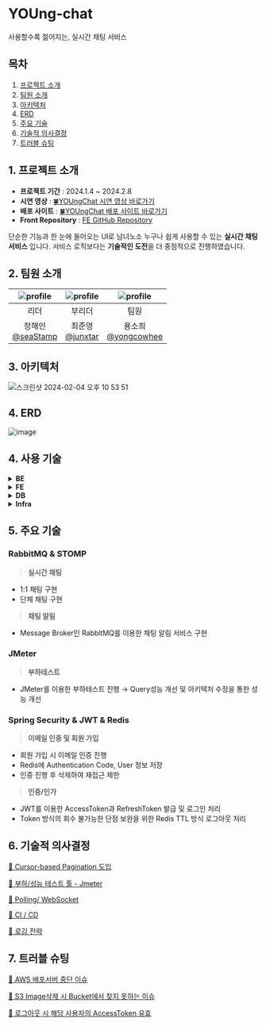 # YOUng-chat

사용할수록 젊어지는, 실시간 채팅 서비스

## 목차

1. [프로젝트 소개](#1.-프로젝트-소개)
2. [팀원 소개](#2-팀원-소개)
3. [아키텍처](#3-아키텍처)
4. [ERD](#4-erd)
5. [주요 기술](#5-주요-기술)
6. [기술적 의사결정](#6-기술적-의사결정)
7. [트러블 슈팅](#7-트러블-슈팅)

## 1. 프로젝트 소개

* **프로젝트 기간** : 2024.1.4 ~ 2024.2.8
* **시연 영상** : [🍀YOUngChat 시연 영상 바로가기](https://www.youtube.com/watch?v=WZ4JzStrWnI)
* **배포 사이트** : [🍀YOUngChat 배포 사이트 바로가기](https://youngchat.store)
* **Front Repository** : [FE GitHub Repository](https://github.com/Just-Clover/YOUng-chat-frontend)

단순한 기능과 한 눈에 들어오는 UI로 남녀노소 누구나 쉽게 사용할 수 있는 **실시간 채팅 서비스** 입니다.
서비스 로직보다는 **기술적인 도전**을 더 중점적으로 진행하였습니다.

## 2. 팀원 소개

| ![profile](https://avatars.githubusercontent.com/u/73452223?v=4) | ![profile](https://avatars.githubusercontent.com/u/75934088?v=4) | ![profile](https://avatars.githubusercontent.com/u/109781694?v=4) |
|:----------------------------------------------------------------:|:----------------------------------------------------------------:|:-----------------------------------------------------------------:|
|                                리더                                |                               부리더                                |                                팀원                                 |
|        정해인</br> [@seaStamp](https://github.com/seaStamp)         |         최준영 </br> [@junxtar](https://github.com/junxtar)         |       용소희</br>[@yongcowhee](https://github.com/yongcowhee)        |

## 3. 아키텍처

![스크린샷 2024-02-04 오후 10 53 51](https://github.com/Just-Clover/YOUng-chat-backend/assets/73452223/887acc02-6be4-4f26-a29e-4389336d6597)

## 4. ERD

![image](https://github.com/Just-Clover/YOUng-chat-backend/assets/73452223/27818c10-e5c2-49cf-9411-b5bc7f0632c5)

## 4. 사용 기술

<details>
<summary><b>BE</b></summary>

- Java 17
- Spring boot 3.1.7
- Spring Security 3.2.2
- JWT 0.11.5
- Spring Data JPA 3.1.7
- Spring Data Redis 3.1.7
- QueryDSL 5.0.0
- WebSocket 3.2.2
- RabbitMQ 3.12.12
- STOMP 3.2.2

</details>

<details>
<summary><b>FE</b></summary>

- React
- Vite
- Mui
- Zustand
- Axios
- rabbitmq-client
- stompjs

</details>

<details>
<summary><b>DB</b></summary>

- MySQL 8.0.35
- Redis 7.2
- H2 2.2.220

</details>

<details>
<summary><b>Infra</b></summary>

- EC2
- ECR
- S3
- LoadBalancer(ALB)
- CodeDeploy
- RDS(MySQL)
- Route53
- ElastiCache(Redis)
- CloudFront
- Docker

</details>

## 5. 주요 기술

### RabbitMQ & STOMP

> **실시간 채팅**

- 1:1 채팅 구현
- 단체 채팅 구현

> **채팅 알림**

- Message Broker인 RabbitMQ를 이용한 채팅 알림 서비스 구현

### JMeter

> **부하테스트**

- JMeter를 이용한 부하테스트 진행 → Query성능 개선 및 아키텍처 수정을 통한 성능 개선

### Spring Security & JWT & Redis

> **이메일 인증 및 회원 가입**

- 회원 가입 시 이메일 인증 진행
- Redis에 Authentication Code, User 정보 저장
- 인증 진행 후 삭제하여 재접근 제한

> **인증/인가**

- JWT를 이용한 AccessToken과 RefreshToken 발급 및 로그인 처리
- Token 방식의 회수 불가능한 단점 보완을 위한 Redis TTL 방식 로그아웃 처리

## 6. 기술적 의사결정

[🔗 Cursor-based Pagination 도입](https://github.com/Just-Clover/YOUng-chat-backend/wiki/Cusor%E2%80%90based-Paginantion-%EB%8F%84%EC%9E%85)

[🔗 부하/성능 테스트 툴 - Jmeter](https://github.com/Just-Clover/YOUng-chat-backend/wiki/%EB%B6%80%ED%95%98-%EC%84%B1%EB%8A%A5-%ED%85%8C%EC%8A%A4%ED%8A%B8-%ED%88%B4-Jmeter)

[🔗 Polling/ WebSocket](https://github.com/Just-Clover/YOUng-chat-backend/wiki/Polling%EA%B3%BC-WebSocket)

[🔗 CI / CD](https://github.com/Just-Clover/YOUng-chat-backend/wiki/CI-CD)

[🔗 로깅 전략](https://github.com/Just-Clover/YOUng-chat-backend/wiki/%EB%A1%9C%EA%B9%85-%EC%A0%84%EB%9E%B5)

## 7. 트러블 슈팅

[🔗 AWS 배포서버 중단 이슈](https://github.com/Just-Clover/YOUng-chat-backend/wiki/AWS-%EB%B0%B0%ED%8F%AC-%EC%84%9C%EB%B2%84-%EC%A4%91%EB%8B%A8-%EC%9D%B4%EC%8A%88)

[🔗 S3 Image삭제 시 Bucket에서 찾지 못하는 이슈](https://github.com/Just-Clover/YOUng-chat-backend/wiki/S3-Image-%EC%82%AD%EC%A0%9C-%EC%8B%9C-Bucket-%EC%97%90%EC%84%9C-%EC%B0%BE%EC%A7%80-%EB%AA%BB%ED%95%98%EB%8A%94-%EC%9D%B4%EC%8A%88)

[🔗 로그아웃 시 해당 사용자의 AccessToken 유효](https://github.com/Just-Clover/YOUng-chat-backend/wiki/%EB%A1%9C%EA%B7%B8%EC%95%84%EC%9B%83%EC%8B%9C-%ED%95%B4%EB%8B%B9-%EC%82%AC%EC%9A%A9%EC%9E%90%EC%9D%98-AccessToken-%EC%9C%A0%ED%9A%A8%EA%B8%B0%EA%B0%84-%EC%9D%B4%EC%8A%88)